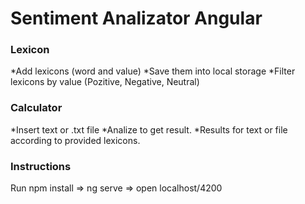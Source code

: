# Sentiment Analizator Angular
### Lexicon
*Add lexicons (word and value)
*Save them into local storage
*Filter lexicons by value (Pozitive, Negative, Neutral)

### Calculator
*Insert text or .txt file
*Analize to get result.
*Results for text or file according to provided lexicons.

### Instructions
Run npm install =>  ng serve => open localhost/4200
